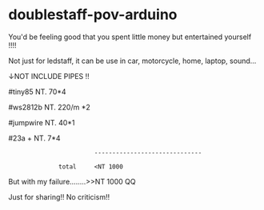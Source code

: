 # doublestaff-pov-arduino

You'd be feeling good that you spent
little money but entertained yourself !!!!

Not just for ledstaff, it can be use in car, motorcycle, home, laptop, sound…

↓NOT INCLUDE PIPES !!

#tiny85                      NT. 70*4

#ws2812b                     NT. 220/m *2

#jumpwire                    NT. 40*1

#23a                 +       NT. 7*4

                            ------------------------------
                            
                  total     <NT 1000 

But with my failure........>>NT 1000  QQ


Just for sharing!! No criticism!!
